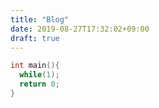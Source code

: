 ```yaml
---
title: "Blog"
date: 2019-08-27T17:32:02+09:00
draft: true
---
```


```c
int main(){
  while(1);
  return 0;
}
```
